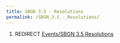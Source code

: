 ```yaml
---
title: SBGN 3.5 - Resolutions
permalink: /SBGN_3.5_-_Resolutions/
---
```


1.  REDIRECT [Events/SBGN 3.5 Resolutions](/Events/SBGN_3.5_Resolutions "wikilink")
